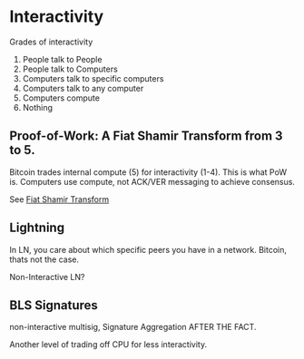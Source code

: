 # Interactivity

Grades of interactivity

1. People talk to People
2. People talk to Computers
3. Computers talk to specific computers
4. Computers talk to any computer
5. Computers compute
6. Nothing


## Proof-of-Work: A Fiat Shamir Transform from 3 to 5.

Bitcoin trades internal compute (5) for interactivity (1-4). This is what PoW is. Computers use compute, not ACK/VER messaging to achieve consensus.

See [Fiat Shamir Transform](./fiat-shamir.md)

## Lightning

In LN, you care about which specific peers you have in a network. Bitcoin, thats not the case. 

Non-Interactive LN? 

## BLS Signatures

non-interactive multisig, Signature Aggregation AFTER THE FACT. 

Another level of trading off CPU for less interactivity.
